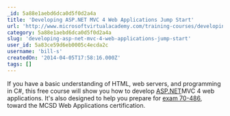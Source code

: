 ```yaml
---
_id: 5a88e1aebd6dca0d5f0d2a4a
title: 'Developing ASP.NET MVC 4 Web Applications Jump Start'
url: 'http://www.microsoftvirtualacademy.com/training-courses/developing-asp-net-mvc-4-web-applications-jump-start'
category: 5a88e1aebd6dca0d5f0d2a4a
slug: 'developing-asp-net-mvc-4-web-applications-jump-start'
user_id: 5a83ce59d6eb0005c4ecda2c
username: 'bill-s'
createdOn: '2014-04-05T17:58:16.000Z'
tags: []
---
```


If you have a basic understanding of HTML, web servers, and programming in C#, this free course will show you how to develop <a href="http://asp.net/" target="_blank">ASP.NET</a>MVC 4 web applications. It's also designed to help you prepare for <a href="http://click.email.microsoftemail.com/?qs=01b27cbaf007647e4b9bbe72246bfb3f7ec254d902aff89102a4db055b3838c24cc3a06e36d3036c" target="_blank">exam 70-486</a>, toward the MCSD Web Applications certification.
